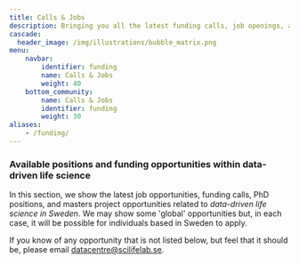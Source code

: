 ```yaml
---
title: Calls & Jobs
description: Bringing you all the latest funding calls, job openings, and project positions related to data-driven life science
cascade:
  header_image: /img/illustrations/bubble_matrix.png
menu:
    navbar:
        identifier: funding
        name: Calls & Jobs
        weight: 40
    bottom_community:
        name: Calls & Jobs
        identifier: funding
        weight: 30
aliases:
    - /funding/
---
```


### Available positions and funding opportunities within data-driven life science

In this section, we show the latest job opportunities, funding calls, PhD positions, and masters project opportunities related to *data-driven life science in Sweden*. We may show some 'global' opportunities but, in each case, it will be possible for individuals based in Sweden to apply.

If you know of any opportunity that is not listed below, but feel that it should be, please email datacentre@scilifelab.se.
